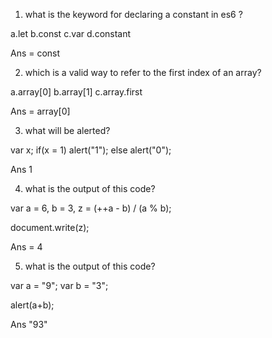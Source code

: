1. what is the keyword for declaring a constant in es6 ?

a.let
b.const
c.var
d.constant

 Ans = const

 2. which is a valid way to refer to the first index of an array?

 a.array[0]
 b.array[1]
 c.array.first

 Ans = array[0]

 3. what will be alerted?

 var x;
 if(x = 1)
 alert("1");
 else
 alert("0");

 Ans 1

 4. what is the output of this code?

 var a = 6,
 b = 3,
 z = (++a - b) / (a % b);

 document.write(z);

 Ans = 4

 5. what is the output of this code?

 var a = "9";
 var b = "3";

 alert(a+b);

 Ans "93"

